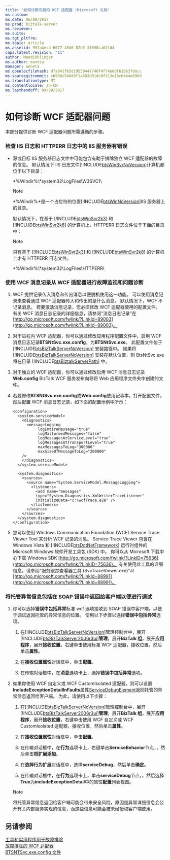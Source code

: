 ```yaml
---
title: "如何诊断问题的 WCF 适配器 |Microsoft 文档"
ms.custom: 
ms.date: 06/08/2017
ms.prod: biztalk-server
ms.reviewer: 
ms.suite: 
ms.tgt_pltfrm: 
ms.topic: article
ms.assetid: 997a4ecd-6077-45d6-82d3-3f658ca62fd4
caps.latest.revision: "11"
author: MandiOhlinger
ms.author: mandia
manager: anneta
ms.openlocfilehash: dfa941fb5d19559447740f4f74e00f61b63fdacc
ms.sourcegitcommit: cb908c540d8f1a692d01dc8f313e16cb4b4e696d
ms.translationtype: MT
ms.contentlocale: zh-CN
ms.lasthandoff: 09/20/2017
---
```

# <a name="how-to-diagnose-problems-with-the-wcf-adapters"></a>如何诊断 WCF 适配器问题
本部分提供诊断 WCF 适配器问题所需遵循的步骤。  
  
### <a name="check-the-iis-log-and-httperr-log-of-the-iis-server-for-errors"></a>检查 IIS 日志和 HTTPERR 日志中的 IIS 服务器有错误  
  
-   源或目标 IIS 服务器日志文件中可能包含有助于排除独立 WCF 适配器的故障的信息。 默认情况下 IIS 日志文件[!INCLUDE[btsWinSvrNoVersion](../includes/btswinsvrnoversion-md.md)]计算机都位于以下目录：  
  
     *%Windir%\\*system32\LogFiles\W3SVC1\  
  
    > [!NOTE]
    >  *%Windir%*是一个占位符的位置[!INCLUDE[btsWinNoVersion](../includes/btswinnoversion-md.md)]IIS 服务器上的目录。  
  
     默认情况下，在基于 [!INCLUDE[btsWinSvr2k3](../includes/btswinsvr2k3-md.md)] 和 [!INCLUDE[btsWinSvr2k8](../includes/btswinsvr2k8-md.md)] 的计算机上，HTTPERR 日志文件位于下面的目录中：  
  
    > [!NOTE]
    >  只有基于 [!INCLUDE[btsWinSvr2k3](../includes/btswinsvr2k3-md.md)] 和 [!INCLUDE[btsWinSvr2k8](../includes/btswinsvr2k8-md.md)] 的计算机上才有 HTTPERR 日志文件。  
  
     *%Windir%\\*system32\LogFiles\HTTPERR\  
  
### <a name="use-wcf-message-logging-for-fault-monitoring-and-diagnosis-of-problems-from-the-wcf-adapters"></a>使用 WCF 消息记录从 WCF 适配器进行故障监视和问题诊断  
  
1.  WCF 提供记录传入消息和传出消息以便脱机使用这一功能。 可以使用消息记录来查看通过 WCF 适配器传入和传出的是什么消息。 默认情况下，WCF 不记录消息。 若要激活消息记录，您必须修改 WCF 适配器使用的配置文件。 有关 WCF 消息日志记录的详细信息，请参阅"消息日志记录"在[http://go.microsoft.com/fwlink/?LinkId=89003](http://go.microsoft.com/fwlink/?LinkId=89003)。  
  
2.  对于进程内 WCF 适配器，你可以通过修改应用程序配置文件中，启用 WCF 消息日志记录**BTSNtSvc.exe.config**，为**BTSNtSvc.exe**。 此配置文件位于 [!INCLUDE[btsBizTalkServerNoVersion](../includes/btsbiztalkservernoversion-md.md)] 安装路径中。 如果将 [!INCLUDE[btsBizTalkServerNoVersion](../includes/btsbiztalkservernoversion-md.md)] 安装在默认位置，则 BtsNtSvc.exe 将在目录 [!INCLUDE[btsBiztalkServerPath](../includes/btsbiztalkserverpath-md.md)] 中。  
  
3.  对于独立的 WCF 适配器，你可以通过修改启用 WCF 消息日志记录**Web.config** BizTalk WCF 服务发布向导将 Web 应用程序文件夹中创建的文件。  
  
4.  若要修改**BTSNtSvc.exe.config**或**Web.config**使用记事本，打开配置文件，然后配置 WCF 消息日志记录，如下面的配置示例中所示：  
  
    ```  
    <configuration>  
      <system.serviceModel>  
        <diagnostics>  
          <messageLogging   
               logEntireMessage="true"   
               logMalformedMessages="false"  
               logMessagesAtServiceLevel="true"   
               logMessagesAtTransportLevel="true"  
               maxMessagesToLog="300000"  
               maxSizeOfMessageToLog="200000"   
        />  
        </diagnostics>  
      </system.serviceModel>  
  
      <system.diagnostics>  
        <sources>  
          <source name="System.ServiceModel.MessageLogging">  
            <listeners>  
              <add name="messages"  
              type="System.Diagnostics.XmlWriterTraceListener"  
              initializeData="c:\wcfTrace.e2e" />  
            </listeners>  
          </source>  
        </sources>  
      </system.diagnostics>  
    </configuration>  
    ```  
  
5.  您可以使用 Windows Communication Foundation (WCF) Service Trace Viewer Tool 来分析 WCF 记录的消息。 Service Trace Viewer 包含在 Windows Vista 和 [!INCLUDE[btsDotNetFramework](../includes/btsdotnetframework-md.md)] 运行时组件的 Microsoft Windows 软件开发工具包 (SDK) 中。 你可以从 Microsoft 下载中心下载 Windows SDK [http://go.microsoft.com/fwlink/?LinkID=75636](http://go.microsoft.com/fwlink/?LinkID=75636)。 有关使用此工具的详细信息，请参阅"服务跟踪查看器工具 (SvcTraceViewer.exe)"at [http://go.microsoft.com/fwlink/?LinkId=88991](http://go.microsoft.com/fwlink/?LinkId=88991)。  
  
### <a name="return-managed-exception-information-to-the-client-in-a-soap-fault-to-ease-debugging"></a>将托管异常信息包括在 SOAP 错误中返回给客户端以便进行调试  
  
1.  你可以选择**错误中包括异常**标准 wcf 选项接收到 SOAP 错误中客户端，以便于调试返回托管的异常信息的位置。 使用以下步骤以选择**错误中包括异常**选项。  
  
    1.  在[!INCLUDE[btsBizTalkServerNoVersion](../includes/btsbiztalkservernoversion-md.md)]管理控制台中，展开[!INCLUDE[btsBizTalkServer2006r3ui](../includes/btsbiztalkserver2006r3ui-md.md)]**管理**，展开**BizTalk 组**，展开**应用程序**，展开**接收位置**，右键单击使用标准 WCF 适配器，接收位置，然后单击**属性**。  
  
    2.  在**接收位置属性**对话框中，单击**配置**。  
  
    3.  在传输对话框中，在**消息**选项卡上，选择**错误中包括异常**选项。  
  
2.  如果你使用 WCF 自定义或 WCF CustomIsolated 适配器，则可以设置**IncludeExceptionDetailInFaults**属性[ServiceDebugElement](http://go.microsoft.com/fwlink/?LinkId=89004)返回托管的异常信息返回给客户端。 为此，请使用以下步骤：  
  
    1.  在[!INCLUDE[btsBizTalkServerNoVersion](../includes/btsbiztalkservernoversion-md.md)]管理控制台中，展开[!INCLUDE[btsBizTalkServer2006r3ui](../includes/btsbiztalkserver2006r3ui-md.md)]**管理**，展开**BizTalk 组**，展开**应用程序**，展开**接收位置**，右键单击使用 WCF 自定义或 WCF CustomIsolated 适配器，接收位置，然后单击**属性**。  
  
    2.  在**接收位置属性**对话框中，单击**配置**。  
  
    3.  在传输对话框中，在**行为**选项卡上，右键单击**ServiceBehavior**节点，，然后单击**将扩展添加**。  
  
    4.  在**选择行为扩展**对话框中，选择**serviceDebug**，然后单击**确定**。  
  
    5.  在传输对话框中，在**行为**选项卡上，单击**serviceDebug**节点，，然后选择**True**为**includeExceptionDetail**中的属性**配置**列表视图。  
  
    > [!NOTE]
    >  将托管异常信息返回给客户端可能会带来安全风险，原因是异常详细信息会公开有关内部服务实现的信息，而这些信息可能会被未经授权客户端使用。  
  
## <a name="see-also"></a>另请参阅  
 [工具和实用程序用于故障排除](../core/tools-and-utilities-to-use-for-troubleshooting.md)   
 [故障排除的 WCF 适配器](../core/troubleshooting-the-wcf-adapters.md)   
 [BTSNTSvc.exe.config 文件](../core/btsntsvc-exe-config-file.md)